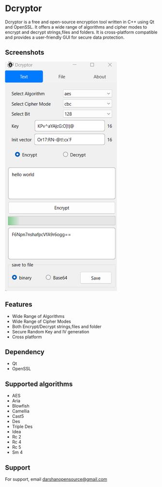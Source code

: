 
# Dcryptor

Dcryptor is a free and open-source encryption tool written in C++ using Qt and OpenSSL. It offers a wide range of algorithms and cipher modes to encrypt and decrypt strings,files and folders. It is cross-platform compatible and provides a user-friendly GUI for secure data protection.



## Screenshots
                                                                            
![App Screenshot](https://github.com/darshan-open-source/Dcryptor/blob/main/screenshots/Screenshot.png)


## Features

- Wide Range of Algorithms
- Wide Range of Cipher Modes
- Both Encrypt/Decrypt strings,files and folder
- Secure Random Key and IV generation
- Cross platform


## Dependency
* Qt
* OpenSSL
## Supported algorithms
* AES
* Aria
* Blowfish
* Camellia
* Cast5
* Des
* Triple Des
* Idea
* Rc 2
* Rc 4
* Rc 5
* Sm 4
## Support

For support, email darshanopensource@gmail.com
